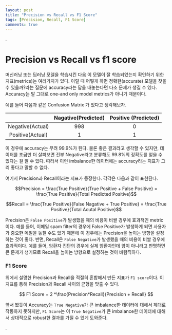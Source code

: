 ```yaml
---
layout: post
title: "Precision vs Recall vs F1 Score"
tags: [Precision, Recall, F1 Score]
comments: true
---
```


.

# Precision vs Recall vs f1 score

머신러닝 또는 딥러닝 모델을 학습시킨 다음 이 모델이 잘 학습되었는지 확인하기 위한 지표(metrics)는 여러가지가 있다. 이럴 때 어떻게 하면 정확한(accurate) 모델을 찾을 수 있을까?라는 질문에 accuracy라는 답을 내놓는다면 다소 문제가 생길 수 있다. Accuracy는 말 그대로 one-and only model metrics가 아니기 때문이다.

예를 들어 다음과 같은 Confusion Matrix 가 있다고 생각해보자.

|                  | Nagative(Predicted) | Positive (Predicted) |
| :--------------: | :-----------------: | :------------------: |
| Negative(Actual) |         998         |          0           |
| Positive(Actual) |          1          |          1           |

이 경우에 accuracy는 무려 99.9%가 된다. 물론 좋은 결과라고 생각할 수 있지만, 데이터를 조금만 더 살펴보면 전부 Negative라고 분류해도 99.8%의 정확도를 얻을 수 있다는 걸 알 수 있다. 따라서 이런 imbalance한 데이터에는 accuracy라는 지표가 그리 좋다고 말할 수 없다.

여기서 Precision과 Recall이라는 지표가 등장한다. 각각은 다음과 같이 표현된다.

$$Precision = \frac{True Positive}{True Positive + False Positive} = \frac{True Positive}{Total Predicted Positive}$$

$$Recall = \frac{True Positive}{False Nagative + True Positive} = \frac{True Positive}{Total Acutal Positive}$$

Precision은 `False Positive`가 발생했을 때의 비용이 비쌀 경우에 효과적인 metric이다. 예를 들어, 이메일 spam filter의 경우에 False Positive가 발생하게 되면 사용자가 중요한 메일을 놓칠 수도 있기 때문에 이 경우에는 Precision을 높이는 방향을 설정하는 것이 좋다. 반면, Recall은 `False Negative`가 발생했을 때의 비용이 비쌀 경우에 효과적이다. 예를 들어, 암환자 진단의 경우에 실제 암환자인데 암이 아니라고 판명하면 큰 문제가 생기므로 Recall을 높이는 방향으로 설정하는 것이 바람직하다.

### F1 Score

위에서 설명한 Precision과 Recall을 적절히 혼합해서 만든 지표가 `F1 score`이다. 이 지표를 통해 Precision과 Recall 사이의 균형을 맞출 수 있다.

$$ F1 Score = 2 *\frac{Precision*Recall}{Precision + Recall} $$

앞서 봤듯이 Accuracy는 `True Negative`가 큰 imbalance한 데이터에 대해서 제대로 작동하지 못하지만, `F1 Score`는 이 `True Negative`가 큰 imbalance한 데이터에 대해서 상대적으로 robust한 결과를 가질 수 있게 도와준다.

.
